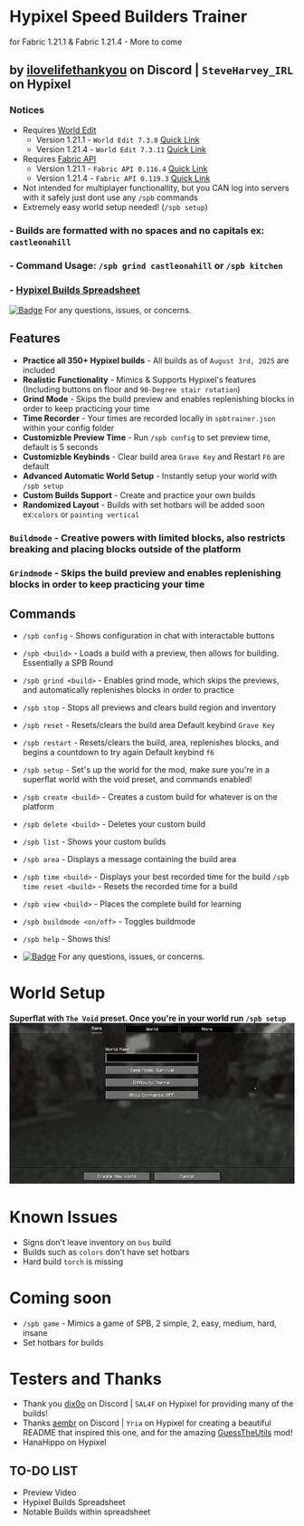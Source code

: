 # Hypixel Speed Builders Trainer 
for Fabric 1.21.1 & Fabric 1.21.4 - More to come
## by [ilovelifethankyou](https://discordapp.com/users/633800083678167050) on Discord | `SteveHarvey_IRL` on Hypixel
### Notices
- Requires [World Edit](https://modrinth.com/plugin/worldedit)
  - Version 1.21.1 - `World Edit 7.3.8` [Quick Link](https://modrinth.com/plugin/worldedit/versions?loader=fabric&version=1.21.1#download)
  - Version 1.21.4 - `World Edit 7.3.11` [Quick Link](https://modrinth.com/plugin/worldedit/versions?loader=fabric&version=1.21.4#download)
- Requires [Fabric API](https://modrinth.com/mod/fabric-api)
  - Version 1.21.1 - `Fabric API 0.116.4` [Quick Link](https://modrinth.com/mod/fabric-api?version=1.21.1#download)
  - Version 1.21.4 - `Fabric API 0.119.3` [Quick Link](https://modrinth.com/mod/fabric-api?version=1.21.4#download)
- Not intended for multiplayer functionallity, but you CAN log into servers with it safely just dont use any `/spb` commands
- Extremely easy world setup needed! (`/spb setup`)
### - Builds are formatted with no spaces and no capitals ex: `castleonahill`
### - Command Usage: `/spb grind castleonahill` or `/spb kitchen`
### - [Hypixel Builds Spreadsheet](https://docs.google.com/spreadsheets/d/1fSd1hopLb59BqAY-T0gyVs8ceevx1QD36Xqu-oSHJBA/edit?usp=sharing)

 [![Badge](https://img.shields.io/badge/ilovelifethankyou-8a2be2?style=social&logo=discord&logoColor=%235865F2&logoSize=auto&labelColor=%23000000&color=%23000000&cacheSeconds=3600&link=https%3A%2F%2Fdiscord.com%2Fusers%2Filovelifethankyou
)](https://discordapp.com/users/633800083678167050)  For any questions, issues, or concerns.

## Features
- **Practice all 350+ Hypixel builds** - All builds as of `August 3rd, 2025` are included
- **Realistic Functionality** - Mimics & Supports Hypixel's features (Including buttons on floor and `90-Degree stair rotation`)
- **Grind Mode** - Skips the build preview and enables replenishing blocks in order to keep practicing your time
- **Time Recorder** - Your times are recorded locally in `spbtrainer.json` within your config folder
- **Customizble Preview Time** - Run `/spb config` to set preview time, default is 5 seconds
- **Customizble Keybinds** - Clear build area `Grave Key` and Restart `F6` are default
- **Advanced Automatic World Setup** - Instantly setup your world with `/spb setup`
- **Custom Builds Support** - Create and practice your own builds
- **Randomized Layout** - Builds with set hotbars will be added soon ex:`colors` or `painting vertical`

### `Buildmode` - Creative powers with limited blocks, also restricts breaking and placing blocks outside of the platform
### `Grindmode` - Skips the build preview and enables replenishing blocks in order to keep practicing your time

## Commands
- `/spb config` - Shows configuration in chat with interactable buttons
- `/spb <build>` - Loads a build with a preview, then allows for building. Essentially a SPB Round
- `/spb grind <build>` - Enables grind mode, which skips the previews, and automatically replenishes blocks in order to practice
- `/spb stop` - Stops all previews and clears build region and inventory
- `/spb reset` - Resets/clears the build area
  Default keybind `Grave Key`
- `/spb restart` - Resets/clears the build, area, replenishes blocks, and begins a countdown to try again
  Default keybind `f6`
- `/spb setup` - Set's up the world for the mod, make sure you're in a superflat world with the void preset, and commands enabled!
- `/spb create <build>` - Creates a custom build for whatever is on the platform
- `/spb delete <build>` - Deletes your custom build
- `/spb list` - Shows your custom builds
- `/spb area` - Displays a message containing the build area
- `/spb time <build>` - Displays your best recorded time for the build
  `/spb time reset <build>` - Resets the recorded time for a build
- `/spb view <build>` - Places the complete build for learning
- `/spb buildmode <on/off>` - Toggles buildmode
- `/spb help` - Shows this!

- [![Badge](https://img.shields.io/badge/ilovelifethankyou-8a2be2?style=social&logo=discord&logoColor=%235865F2&logoSize=auto&labelColor=%23000000&color=%23000000&cacheSeconds=3600&link=https%3A%2F%2Fdiscord.com%2Fusers%2Filovelifethankyou
)](https://discordapp.com/users/633800083678167050)  For any questions, issues, or concerns.

# World Setup
**Superflat with `The Void` preset. Once you're in your world run `/spb setup`**
<img src="./worldsetup.gif"/>

# Known Issues
- Signs don't leave inventory on `bus` build
- Builds such as `colors` don't have set hotbars
- Hard build `torch` is missing

# Coming soon
- `/spb game` - Mimics a game of SPB, 2 simple, 2, easy, medium, hard, insane
- Set hotbars for builds

# Testers and Thanks
- Thank you [dix0o](https://discordapp.com/users/775037062247350272) on Discord | `SAL4F` on Hypixel for providing many of the builds!
- Thanks [aembr](https://discordapp.com/users/170692060158885889) on Discord | `Yria` on Hypixel for creating a beautiful README that inspired this one, and for the amazing [GuessTheUtils](https://modrinth.com/mod/guesstheutils) mod!
- HanaHippo on Hypixel
## TO-DO LIST
 - Preview Video
 - Hypixel Builds Spreadsheet
 - Notable Builds within spreadsheet
